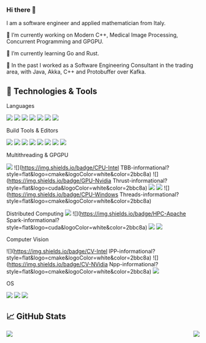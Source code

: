 ### Hi there 👋

I am a software engineer and applied mathematician from Italy.

🔭 I’m currently working on Modern C++, Medical Image Processing, Concurrent Programming and GPGPU.

🌱 I’m currently learning Go and Rust.

:bank: In the past I worked as a Software Engineering Consultant in the trading area, with Java, Akka, C++ and Protobuffer over Kafka.

## 🔧 Technologies & Tools
Languages

![](https://img.shields.io/badge/Code-C-informational?style=flat&logo=c&logoColor=white&color=2bbc8a)
![](https://img.shields.io/badge/Code-C++-informational?style=flat&logo=c++&logoColor=white&color=2bbc8a)
![](https://img.shields.io/badge/Code-Golang-informational?style=flat&logo=go&logoColor=white&color=2bbc8a)
![](https://img.shields.io/badge/Code-Java-informational?style=flat&logo=java&logoColor=white&color=2bbc8a)
![](https://img.shields.io/badge/Code-Matlab-informational?style=flat&logo=matlab&logoColor=white&color=2bbc8a)
![](https://img.shields.io/badge/Code-Python-informational?style=flat&logo=python&logoColor=white&color=2bbc8a)
![](https://img.shields.io/badge/Code-Rust-informational?style=flat&logo=rust&logoColor=white&color=2bbc8a)

Build Tools & Editors

![](https://img.shields.io/badge/BuildTool-CMake-informational?style=flat&logo=cmake&logoColor=white&color=2bbc8a)
![](https://img.shields.io/badge/Editor-Eclipse-informational?style=flat&logo=eclipse-ide&logoColor=white&color=2bbc8a)
![](https://img.shields.io/badge/Versioning-Git-informational?style=flat&logo=git&logoColor=white&color=2bbc8a)
![](https://img.shields.io/badge/BuildTool-Make-informational?style=flat&logo=make&logoColor=white&color=2bbc8a)
![](https://img.shields.io/badge/BuildTool-Maven-informational?style=flat&logo=maven&logoColor=white&color=2bbc8a)
![](https://img.shields.io/badge/Versioning-SVN-informational?style=flat&logo=svn&logoColor=white&color=2bbc8a)
![](https://img.shields.io/badge/Editor-Visual-Studio-informational?style=flat&logo=visual-studio&logoColor=white&color=2bbc8a)
![](https://img.shields.io/badge/Editor-Visual-Studio-Code-informational?style=flat&logo=visual-studio-code&logoColor=white&color=2bbc8a)

Multithreading & GPGPU

![](https://img.shields.io/badge/GPU-Cuda-informational?style=flat&logo=cuda&logoColor=white&color=2bbc8a)
![](https://img.shields.io/badge/CPU-Intel TBB-informational?style=flat&logo=cmake&logoColor=white&color=2bbc8a)
![](https://img.shields.io/badge/GPU-Nvidia Thrust-informational?style=flat&logo=cuda&logoColor=white&color=2bbc8a)
![](https://img.shields.io/badge/CPU-OpenMP-informational?style=flat&logo=cmake&logoColor=white&color=2bbc8a)
![](https://img.shields.io/badge/CPU-std::thread-informational?style=flat&logo=cmake&logoColor=white&color=2bbc8a)
![](https://img.shields.io/badge/CPU-Windows Threads-informational?style=flat&logo=cmake&logoColor=white&color=2bbc8a)

Distributed Computing
![](https://img.shields.io/badge/HPC-Akka-informational?style=flat&logo=cuda&logoColor=white&color=2bbc8a)
![](https://img.shields.io/badge/HPC-Apache Spark-informational?style=flat&logo=cuda&logoColor=white&color=2bbc8a)
![](https://img.shields.io/badge/HPC-CAF-informational?style=flat&logo=cmake&logoColor=white&color=2bbc8a)
![](https://img.shields.io/badge/HPC-MPI-informational?style=flat&logo=cuda&logoColor=white&color=2bbc8a)

Computer Vision

![](https://img.shields.io/badge/CV-Intel IPP-informational?style=flat&logo=cmake&logoColor=white&color=2bbc8a)
![](https://img.shields.io/badge/CV-NVidia Npp-informational?style=flat&logo=cmake&logoColor=white&color=2bbc8a)
![](https://img.shields.io/badge/CV-OpenCV-informational?style=flat&logo=cmake&logoColor=white&color=2bbc8a)

OS

![](https://img.shields.io/badge/OS-Linux-informational?style=flat&logo=linux&logoColor=white&color=2bbc8a)
![](https://img.shields.io/badge/OS-Windows-informational?style=flat&logo=windows&logoColor=white&color=2bbc8a)
![](https://img.shields.io/badge/Shell-Bash-informational?style=flat&logo=gnu-bash&logoColor=white&color=2bbc8a)



## &#x1f4c8; GitHub Stats

<img align="left" src="https://github-readme-stats.vercel.app/api/top-langs/?username=fsaporito&count_private=true&langs_count=8&layout=compact" /><img align="right" src="https://github-readme-stats.vercel.app/api?username=fsaporito&show_icons=true&count_private=true" />
                                                                                               
<!--
**fsaporito/fsaporito** is a ✨ _special_ ✨ repository because its `README.md` (this file) appears on your GitHub profile.

Here are some ideas to get you started:

- 🔭 I’m currently working on ...
- 🌱 I’m currently learning ...
- 👯 I’m looking to collaborate on ...
- 🤔 I’m looking for help with ...
- 💬 Ask me about ...
- 📫 How to reach me: ...
- 😄 Pronouns: ...
- ⚡ Fun fact: ...
-->
